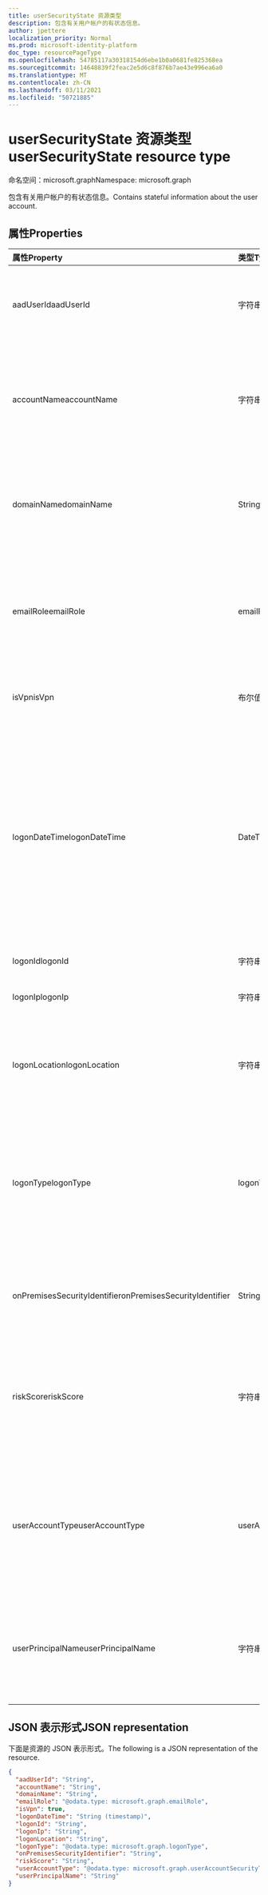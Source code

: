 ```yaml
---
title: userSecurityState 资源类型
description: 包含有关用户帐户的有状态信息。
author: jpettere
localization_priority: Normal
ms.prod: microsoft-identity-platform
doc_type: resourcePageType
ms.openlocfilehash: 54785117a30318154d6ebe1b0a0681fe825368ea
ms.sourcegitcommit: 14648839f2feac2e5d6c8f876b7ae43e996ea6a0
ms.translationtype: MT
ms.contentlocale: zh-CN
ms.lasthandoff: 03/11/2021
ms.locfileid: "50721885"
---
```

# <a name="usersecuritystate-resource-type"></a><span data-ttu-id="48278-103">userSecurityState 资源类型</span><span class="sxs-lookup"><span data-stu-id="48278-103">userSecurityState resource type</span></span>

<span data-ttu-id="48278-104">命名空间：microsoft.graph</span><span class="sxs-lookup"><span data-stu-id="48278-104">Namespace: microsoft.graph</span></span>

<span data-ttu-id="48278-105">包含有关用户帐户的有状态信息。</span><span class="sxs-lookup"><span data-stu-id="48278-105">Contains stateful information about the user account.</span></span>

## <a name="properties"></a><span data-ttu-id="48278-106">属性</span><span class="sxs-lookup"><span data-stu-id="48278-106">Properties</span></span>

| <span data-ttu-id="48278-107">属性</span><span class="sxs-lookup"><span data-stu-id="48278-107">Property</span></span>   | <span data-ttu-id="48278-108">类型</span><span class="sxs-lookup"><span data-stu-id="48278-108">Type</span></span> |<span data-ttu-id="48278-109">说明</span><span class="sxs-lookup"><span data-stu-id="48278-109">Description</span></span>|
|:---------------|:--------|:----------|
|<span data-ttu-id="48278-110">aadUserId</span><span class="sxs-lookup"><span data-stu-id="48278-110">aadUserId</span></span>|<span data-ttu-id="48278-111">字符串</span><span class="sxs-lookup"><span data-stu-id="48278-111">String</span></span>|<span data-ttu-id="48278-112">AAD 用户对象标识符 (GUID) - 表示物理/多帐户用户实体。</span><span class="sxs-lookup"><span data-stu-id="48278-112">AAD User object identifier (GUID) - represents the physical/multi-account user entity.</span></span>|
|<span data-ttu-id="48278-113">accountName</span><span class="sxs-lookup"><span data-stu-id="48278-113">accountName</span></span>|<span data-ttu-id="48278-114">字符串</span><span class="sxs-lookup"><span data-stu-id="48278-114">String</span></span>|<span data-ttu-id="48278-115">没有 Active Directory 域 (DNS 域的用户帐户名 -)  (也称为 `mailNickName`) 。</span><span class="sxs-lookup"><span data-stu-id="48278-115">Account name of user account (without Active Directory domain or DNS domain) - (also called `mailNickName`).</span></span>|
|<span data-ttu-id="48278-116">domainName</span><span class="sxs-lookup"><span data-stu-id="48278-116">domainName</span></span>|<span data-ttu-id="48278-117">String</span><span class="sxs-lookup"><span data-stu-id="48278-117">String</span></span>|<span data-ttu-id="48278-118">用户帐户的 NetBIOS/Active Directory (，即域\帐户格式) 。</span><span class="sxs-lookup"><span data-stu-id="48278-118">NetBIOS/Active Directory domain of user account (that is, domain\account format).</span></span>|
|<span data-ttu-id="48278-119">emailRole</span><span class="sxs-lookup"><span data-stu-id="48278-119">emailRole</span></span>|<span data-ttu-id="48278-120">emailRole</span><span class="sxs-lookup"><span data-stu-id="48278-120">emailRole</span></span>|<span data-ttu-id="48278-121">对于电子邮件相关警报 - 用户帐户的电子邮件"角色"。</span><span class="sxs-lookup"><span data-stu-id="48278-121">For email-related alerts - user account's email 'role'.</span></span> <span data-ttu-id="48278-122">可取值为：`unknown`、`sender`、`recipient`。</span><span class="sxs-lookup"><span data-stu-id="48278-122">Possible values are: `unknown`, `sender`, `recipient`.</span></span>|
|<span data-ttu-id="48278-123">isVpn</span><span class="sxs-lookup"><span data-stu-id="48278-123">isVpn</span></span>|<span data-ttu-id="48278-124">布尔值</span><span class="sxs-lookup"><span data-stu-id="48278-124">Boolean</span></span>|<span data-ttu-id="48278-125">指示用户是否通过 VPN 登录。</span><span class="sxs-lookup"><span data-stu-id="48278-125">Indicates whether the user logged on through a VPN.</span></span>|
|<span data-ttu-id="48278-126">logonDateTime</span><span class="sxs-lookup"><span data-stu-id="48278-126">logonDateTime</span></span>|<span data-ttu-id="48278-127">DateTimeOffset</span><span class="sxs-lookup"><span data-stu-id="48278-127">DateTimeOffset</span></span>|<span data-ttu-id="48278-128">登录发生的时间。</span><span class="sxs-lookup"><span data-stu-id="48278-128">Time at which the sign-in occurred.</span></span> <span data-ttu-id="48278-129">时间戳类型表示采用 ISO 8601 格式的日期和时间信息，始终采用 UTC 时区。</span><span class="sxs-lookup"><span data-stu-id="48278-129">The Timestamp type represents date and time information using ISO 8601 format and is always in UTC time.</span></span> <span data-ttu-id="48278-130">例如，2014 年 1 月 1 日午夜 UTC 为 `2014-01-01T00:00:00Z`。</span><span class="sxs-lookup"><span data-stu-id="48278-130">For example, midnight UTC on Jan 1, 2014 is `2014-01-01T00:00:00Z`.</span></span>|
|<span data-ttu-id="48278-131">logonId</span><span class="sxs-lookup"><span data-stu-id="48278-131">logonId</span></span>|<span data-ttu-id="48278-132">字符串</span><span class="sxs-lookup"><span data-stu-id="48278-132">String</span></span>|<span data-ttu-id="48278-133">用户登录 ID。</span><span class="sxs-lookup"><span data-stu-id="48278-133">User sign-in ID.</span></span>|
|<span data-ttu-id="48278-134">logonIp</span><span class="sxs-lookup"><span data-stu-id="48278-134">logonIp</span></span>|<span data-ttu-id="48278-135">字符串</span><span class="sxs-lookup"><span data-stu-id="48278-135">String</span></span>|<span data-ttu-id="48278-136">IP 地址 源自登录请求。</span><span class="sxs-lookup"><span data-stu-id="48278-136">IP Address the sign-in request originated from.</span></span>|
|<span data-ttu-id="48278-137">logonLocation</span><span class="sxs-lookup"><span data-stu-id="48278-137">logonLocation</span></span>|<span data-ttu-id="48278-138">字符串</span><span class="sxs-lookup"><span data-stu-id="48278-138">String</span></span>|<span data-ttu-id="48278-139">位置 (IP 地址映射) 与此用户登录事件关联的 IP 地址映射。</span><span class="sxs-lookup"><span data-stu-id="48278-139">Location (by IP address mapping) associated with a user sign-in event by this user.</span></span>|
|<span data-ttu-id="48278-140">logonType</span><span class="sxs-lookup"><span data-stu-id="48278-140">logonType</span></span>|<span data-ttu-id="48278-141">logonType</span><span class="sxs-lookup"><span data-stu-id="48278-141">logonType</span></span>|<span data-ttu-id="48278-142">用户登录方法。</span><span class="sxs-lookup"><span data-stu-id="48278-142">Method of user sign in.</span></span> <span data-ttu-id="48278-143">可取值为：`unknown`、`interactive`、`remoteInteractive`、`network`、`batch`、`service`。</span><span class="sxs-lookup"><span data-stu-id="48278-143">Possible values are: `unknown`, `interactive`, `remoteInteractive`, `network`, `batch`, `service`.</span></span>|
|<span data-ttu-id="48278-144">onPremisesSecurityIdentifier</span><span class="sxs-lookup"><span data-stu-id="48278-144">onPremisesSecurityIdentifier</span></span>|<span data-ttu-id="48278-145">String</span><span class="sxs-lookup"><span data-stu-id="48278-145">String</span></span>|<span data-ttu-id="48278-146">Active Directory (用户) SID (本地) 安全标识符。</span><span class="sxs-lookup"><span data-stu-id="48278-146">Active Directory (on-premises) Security Identifier (SID) of the user.</span></span>|
|<span data-ttu-id="48278-147">riskScore</span><span class="sxs-lookup"><span data-stu-id="48278-147">riskScore</span></span>|<span data-ttu-id="48278-148">字符串</span><span class="sxs-lookup"><span data-stu-id="48278-148">String</span></span>|<span data-ttu-id="48278-149">提供程序生成/计算用户帐户的风险评分。</span><span class="sxs-lookup"><span data-stu-id="48278-149">Provider-generated/calculated risk score of the user account.</span></span> <span data-ttu-id="48278-150">建议的值范围为 0-1，等于百分比。</span><span class="sxs-lookup"><span data-stu-id="48278-150">Recommended value range of 0-1, which equates to a percentage.</span></span>|
|<span data-ttu-id="48278-151">userAccountType</span><span class="sxs-lookup"><span data-stu-id="48278-151">userAccountType</span></span>|<span data-ttu-id="48278-152">userAccountSecurityType</span><span class="sxs-lookup"><span data-stu-id="48278-152">userAccountSecurityType</span></span>|<span data-ttu-id="48278-153">根据 Windows 定义 (组) 用户帐户类型。</span><span class="sxs-lookup"><span data-stu-id="48278-153">User account type (group membership), per Windows definition.</span></span> <span data-ttu-id="48278-154">可取值为：`unknown`、`standard`、`power`、`administrator`。</span><span class="sxs-lookup"><span data-stu-id="48278-154">Possible values are: `unknown`, `standard`, `power`, `administrator`.</span></span>|
|<span data-ttu-id="48278-155">userPrincipalName</span><span class="sxs-lookup"><span data-stu-id="48278-155">userPrincipalName</span></span>|<span data-ttu-id="48278-156">字符串</span><span class="sxs-lookup"><span data-stu-id="48278-156">String</span></span>|<span data-ttu-id="48278-157">用户登录名 - Internet 格式： (用户帐户名) @ (用户帐户 DNS 域名) 。</span><span class="sxs-lookup"><span data-stu-id="48278-157">User sign-in name - internet format: (user account name)@(user account DNS domain name).</span></span>|

## <a name="json-representation"></a><span data-ttu-id="48278-158">JSON 表示形式</span><span class="sxs-lookup"><span data-stu-id="48278-158">JSON representation</span></span>

<span data-ttu-id="48278-159">下面是资源的 JSON 表示形式。</span><span class="sxs-lookup"><span data-stu-id="48278-159">The following is a JSON representation of the resource.</span></span>

<!-- {
  "blockType": "resource",
  "optionalProperties": [

  ],
  "@odata.type": "microsoft.graph.userSecurityState"
}-->

```json
{
  "aadUserId": "String",
  "accountName": "String",
  "domainName": "String",
  "emailRole": "@odata.type: microsoft.graph.emailRole",
  "isVpn": true,
  "logonDateTime": "String (timestamp)",
  "logonId": "String",
  "logonIp": "String",
  "logonLocation": "String",
  "logonType": "@odata.type: microsoft.graph.logonType",
  "onPremisesSecurityIdentifier": "String",
  "riskScore": "String",
  "userAccountType": "@odata.type: microsoft.graph.userAccountSecurityType",
  "userPrincipalName": "String"
}

```

<!-- uuid: 8fcb5dbc-d5aa-4681-8e31-b001d5168d79
2015-10-25 14:57:30 UTC -->
<!-- {
  "type": "#page.annotation",
  "description": "userSecurityState resource",
  "keywords": "",
  "section": "documentation",
  "tocPath": ""
}-->

